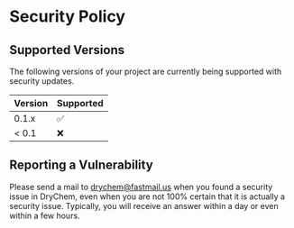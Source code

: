 # Security Policy

## Supported Versions

The following versions of your project are
currently being supported with security updates.

| Version | Supported          |
| ------- | ------------------ |
| 0.1.x   | :white_check_mark: |
| < 0.1   | :x:                |

## Reporting a Vulnerability

Please send a mail to drychem@fastmail.us when you found a security issue in DryChem, even when you are not 100% certain that it is actually a security issue. Typically, you will receive an answer within a day or even within a few hours.
